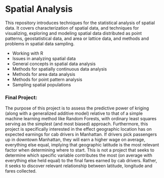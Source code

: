 # Spatial Analysis

This repository introduces techniques for the statistical analysis of spatial data. It covers characterization of spatial data, and techniques for visualizing, exploring and modeling spatial data distributed as point patterns, geostatistical data, and area or lattice data, and methods and problems in spatial data sampling. 

- Working with R
- Issues in analyzing spatial data
- General concepts in spatial data analysis
- Methods for spatially continuous data analysis
- Methods for area data analysis
- Methods for point pattern analysis
- Sampling spatial populations

### Final Project:
The purpose of this project is to assess the predictive power of kriging (along with a generalized additive model) relative to that of a simple machine learning method like Random Forests, with ordinary least squares serving as the simplest (and most biased) approach. Furthermore, this project is specifically interested in the effect geographic location has on expected earnings for cab drivers in Manhattan. If drivers pick passengers up in downtown Manhattan, they will earn a higher wage on average, everything else equal, implying that geographic latitude is the most relevant factor when determining where to start. This is not a project that seeks to determine which specific variable contributes the most (on average with everything else held equal) to the final fares earned by cab drivers. Rather, it seeks to discover relevant relationship between latitude, longitude and fares collected.

